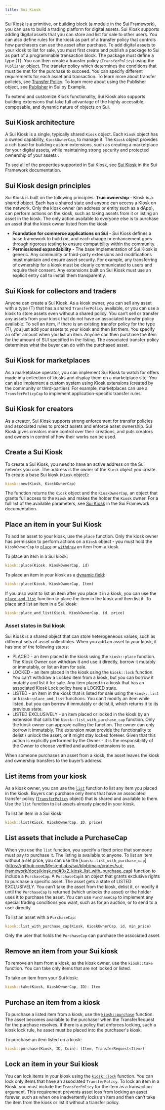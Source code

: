 ```yaml
---
title: Sui Kiosk
---
```


Sui Kiosk is a primitive, or building block (a module in the Sui Framework), you can use to build a trading platform for digital assets. Sui Kiosk supports adding digital assets that you can store and list for sale to other users. You can also define rules for the kiosk as part of a transfer policy that controls how purchasers can use the asset after purchase. 
To add digital assets to your kiosk to list for sale, you must first create and publish a package to Sui as part of a programmable transaction block. The package must define a type (T). You can then create a transfer policy (`TransferPolicy`) using the `Publisher` object. The transfer policy which determines the conditions that must be met for the purchase to succeed. You can specify different requirements for each asset and transaction. To learn more about transfer policies, see [Transfer Policy](https://github.com/MystenLabs/sui/blob/main/crates/sui-framework/docs/transfer_policy.md). To learn more about using the Publisher object, see [Publisher](https://examples.sui.io/basics/publisher.html) in Sui by Example.

To extend and customize Kiosk functionality, Sui Kiosk also supports building extensions that take full advantage of the highly accessible, composable, and dynamic nature of objects on Sui.

## Sui Kiosk architecture

A Sui Kiosk is a single, typically shared `Kiosk` object. Each `Kiosk` object has a owned capability, `KioskOwnerCap`, to manage it. The `Kiosk` object provides a rich base for building custom extensions, such as creating a marketplace for your digital assets, while maintaining strong security and protected ownership of your assets . 


To see all of the properties supported in Sui Kiosk, see [Sui Kiosk](https://github.com/MystenLabs/sui/blob/main/crates/sui-framework/docs/kiosk.md) in the Sui Framework documentation.

## Sui Kiosk design principles

Sui Kiosk is built on the following principles:
**True ownership** - Kiosk is a shared object. Each has a shared state and anyone can access a Kiosk on the network. Only the kiosk owner (an address or entity such as a dApp), can perform actions on the kiosk, such as taking assets from it or listing an asset in the kiosk. The only action available to everyone else is to purchase an asset that the kiosk owner listed from the kiosk.

* **Foundation for commerce applications on Sui** - Sui Kiosk defines a base framework to build on, and each change or enhancement goes through rigorous testing to ensure compatibility within the community.
* **Permissioned expandability** - The base implementation of Sui Kiosk is generic. Any community or third-party extensions and modifications must maintain and ensure asset security. For example, any transferring of ownership for a kiosk must be clearly communicated to users and require their consent. Any extensions built on Sui Kiosk must use an explicit entry call to install them transparently.

## Sui Kiosk for collectors and traders

Anyone can create a Sui Kiosk. As a kiosk owner, you can sell any asset with a type (T) that has a shared `TransferPolicy` available, or you can use a kiosk to store assets even without a shared policy. You can’t sell or transfer any assets from your kiosk that do not have an associated transfer policy available. 
To sell an item, if there is an existing transfer policy for the type (T), you just add your assets to your kiosk and then list them. You specify an offer amount when you list an item. Anyone can then purchase the item for the amount of SUI specified in the listing. The associated transfer policy determines what the buyer can do with the purchased asset.

## Sui Kiosk for marketplaces

As a marketplace operator, you can implement Sui Kiosk to watch for offers made in a collection of kiosks and display them on a marketplace site. You can also implement a custom system using Kiosk extensions (created by the community or third-parties). For example, marketplaces can use a `TransferPolicyCap` to implement application-specific transfer rules.

## Sui Kiosk for creators

As a creator, Sui Kiosk supports strong enforcement for transfer policies and associated rules to protect assets and enforce asset ownership. Sui Kiosk gives creators more control over their creations, and puts creators and owners in control of how their works can be used.

## Create a Sui Kiosk

To create a Sui Kiosk, you need to have an active address on the Sui network you use. The address is the owner of the `Kiosk` object you create.
To create a base Sui kiosk (`Kiosk` object):

```rust
kiosk::new(Kiosk, KioskOwnerCap)
```

The function returns the `Kiosk` object and the `KioskOwnerCap`, an object that grants full access to the `Kiosk` and makes the holder the `Kiosk` owner.
For a full list of the available parameters, see [Sui Kiosk](https://github.com/MystenLabs/sui/blob/main/crates/sui-framework/docs/kiosk.md) in the Sui Framework documentation.

## Place an item in your Sui Kiosk

To add an asset to your kiosk, use the `place` function. Only the kiosk owner has permission to perform actions on a `Kiosk` object - you must hold the `KioskOwnerCap` to [`place`](https://github.com/MystenLabs/sui/blob/main/crates/sui-framework/docs/kiosk.md#0x2_kiosk_place) or [`withdraw`](https://github.com/MystenLabs/sui/blob/main/crates/sui-framework/docs/kiosk.md#function-withdraw) an item from a kiosk.

To place an item in a Sui kiosk:

```rust
kiosk::place(Kiosk, KioskOwnerCap, id)
```

To place an item in your kiosk as a [dynamic field](https://docs.sui.io/build/programming-with-objects/ch5-dynamic-fields):

```rust
kiosk::place(Kiosk, KioskOwnerCap, Item)
```

If you also want to list an item after you place it in a kiosk, you can use the [`place_and_list`](https://github.com/MystenLabs/sui/blob/main/crates/sui-framework/docs/kiosk.md#0x2_kiosk_place_and_list) function to place the item in the kiosk and then list it.
To place and list an item in a Sui kiosk:

```rust
kiosk::place_and_list(Kiosk, KioskOwnerCap, id, price)
```

### Asset states in Sui kiosk

Sui Kiosk is a shared object that can store heterogeneous values, such as different sets of asset collectibles. When you add an asset to your kiosk, it has one of the following states:
* PLACED - an item placed in the kiosk using the `kiosk::place` function. The Kiosk Owner can withdraw it and use it directly, borrow it mutably or immutably, or list an item for sale.
* LOCKED - an item placed in the kiosk using the `kiosk::lock` function. You can’t withdraw a  Locked item from a kiosk, but you can borrow it mutably and list it for sale. Any item placed in a kiosk that has an associated Kiosk Lock policy have a LOCKED state.
* LISTED - an item in the kiosk that is listed for sale using the `kiosk::list` or `kiosk::place_and_list` functions. You can’t modify an item while listed, but you can borrow it immutably or delist it, which returns it to its previous state.
* LISTED EXCLUSIVELY - an item placed or locked in the kiosk by an extension that calls the  `kiosk::list_with_purchase_cap` function. Only the kiosk owner can approve calling the function. The owner can only borrow it immutably. The extension must provide the functionality to delist / unlock the asset, or it might stay locked forever. Given that this action is explicitly performed by the Owner - it is the responsibility of the Owner to choose verified and audited extensions to use.

When someone purchases an asset from a kiosk, the asset leaves the kiosk and ownership transfers to the buyer’s address.

## List items from your kiosk

As a kiosk owner, you can use the [`list`](https://github.com/MystenLabs/sui/blob/main/crates/sui-framework/docs/kiosk.md#0x2_kiosk_list) function to list any item you placed in the kiosk. Buyers can purchase only items that have an associated transfer policy ([`TransferPolicy`](https://github.com/MystenLabs/sui/blob/main/crates/sui-framework/docs/transfer_policy.md) object) that is shared and available to them. Use the `list` function to list assets already placed in your kiosk.

To list an item in a Sui kiosk:

```rust
kiosk::list(Kiosk, KioskOwnerCap, ID, price)
```

## List assets that include a PurchaseCap

When you use the `list` function, you specify a fixed price that someone must pay to purchase it. The listing is available to anyone. To list an item without a set price, you can use the [`kiosk::list_with_purchase_cap`] (https://github.com/MystenLabs/sui/blob/main/crates/sui-framework/docs/kiosk.md#0x2_kiosk_list_with_purchase_cap) function to include a `PurchaseCap`. A `PurchaseCap`is an object that grants exclusive rights to purchase a specific asset. The asset gets a state of LISTED EXCLUSIVELY. You can’t take the asset from the kiosk, delist it, or modify it until the `PurchaseCap` is returned (which unlocks the asset) or the holder uses it to purchase the asset. You can use `PurchaseCap` to implement any special trading conditions you want, such as for an auction, or to send to a user directly.

To list an asset with a `PurchaseCap`:

```rust
kiosk::list_with_purchase_cap(Kiosk, KioskOwnerCap, id, min_price)
```

Only the user that holds the `PurchaseCap` can purchase the associated asset.

## Remove an item from your Sui kiosk

To remove an item from a kiosk, as the kiosk owner, use the `kiosk::take` function. You can take only items that are not locked or listed. 

To take an item from your Sui kiosk:

```rust
kiosk::take(Kiosk, KioskOwnerCap, ID): Item
```

## Purchase an item from a kiosk

To purchase a listed item from a kiosk, use the [`kiosk::purchase`](https://github.com/MystenLabs/sui/blob/main/crates/sui-framework/docs/kiosk.md#function-purchase) function. The asset becomes available to the purchaser when the TransferRequest for the purchase resolves. If there is a policy that enforces locking, such a kiosk lock rule, he asset must be placed into the purchaser's kiosk.

To purchase an item listed on a kiosk:

```rust
kiosk::purchase(Kiosk, ID, Coin): (Item, TransferRequest<Item>)
```

## Lock an item in your Sui kiosk

You can lock items in your kiosk using the [`kiosk::lock`](https://github.com/MystenLabs/sui/blob/main/crates/sui-framework/docs/kiosk.md#0x2_kiosk_lock) function. You can lock only items that have an associated `TransferPolicy`. To lock an item in a Kiosk, you must include the `TransferPolicy` for the item as a transaction argument. This requirement prevents asset loss from locking an asset forever, such as when one inadvertently locks an item and then can’t take the item from the kiosk or list it without a transfer policy.